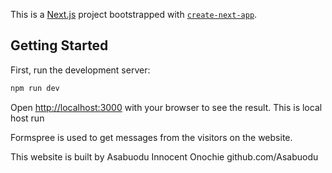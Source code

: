This is a [Next.js](https://nextjs.org) project bootstrapped with [`create-next-app`](https://github.com/vercel/next.js/tree/canary/packages/create-next-app).

## Getting Started

First, run the development server:

```bash
npm run dev
```

Open [http://localhost:3000](http://localhost:3000) with your browser to see the result. This is local host run

Formspree is used to get messages from the visitors on the website.

This website is built by Asabuodu Innocent Onochie
github.com/Asabuodu